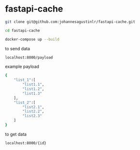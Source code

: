 # fastapi-cache


```bash
git clone git@github.com:johannesagustinlr/fastapi-cache.git
```

```bash
cd fastapi-cache
```

```bash
docker-compose up --build
```
to send data

```bash
localhost:8000/payload 
```
example payload

```bash
{
    "list_1":[
        "list1.1",
        "list1.2",
        "list1.3"
    ],
    "list_2":[
        "list2.1",
        "list2.2",
        "list2.3"
    ]
}
```

to get data

```bash
localhost:8000/{id} 
```




